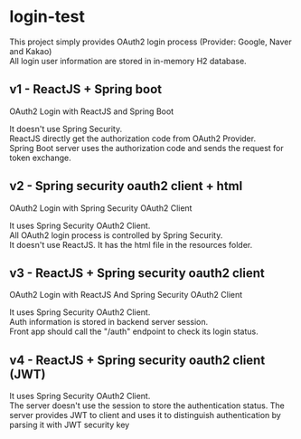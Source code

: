 # login-test

This project simply provides OAuth2 login process (Provider: Google, Naver and Kakao)  
All login user information are stored in in-memory H2 database.

## v1 - ReactJS + Spring boot

OAuth2 Login with ReactJS and Spring Boot

It doesn't use Spring Security.  
ReactJS directly get the authorization code from OAuth2 Provider.  
Spring Boot server uses the authorization code and sends the request for token exchange.

## v2 - Spring security oauth2 client + html

OAuth2 Login with Spring Security OAuth2 Client

It uses Spring Security OAuth2 Client.  
All OAuth2 login process is controlled by Spring Security.  
It doesn't use ReactJS. It has the html file in the resources folder.

## v3 - ReactJS + Spring security oauth2 client

OAuth2 Login with ReactJS And Spring Security OAuth2 Client

It uses Spring Security OAuth2 Client.  
Auth information is stored in backend server session.  
Front app should call the "/auth" endpoint to check its login status.

## v4 - ReactJS + Spring security oauth2 client (JWT)

It uses Spring Security OAuth2 Client.  
The server doesn't use the session to store the authentication status.
The server provides JWT to client and uses it to distinguish authentication by parsing it with JWT security key
